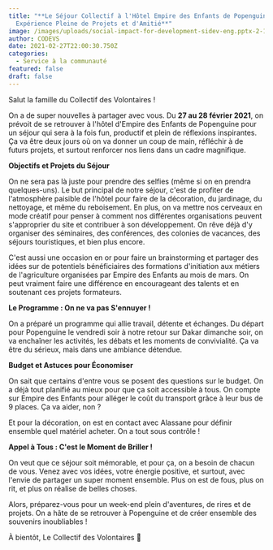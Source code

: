 ```yaml
---
title: "**Le Séjour Collectif à l'Hôtel Empire des Enfants de Popenguine : Une
  Expérience Pleine de Projets et d'Amitié**"
image: /images/uploads/social-impact-for-development-sidev-eng.pptx-2-1-_page18_image42.jpg
author: CODEVS
date: 2021-02-27T22:00:30.750Z
categories:
  - Service à la communauté
featured: false
draft: false
---
```

Salut la famille du Collectif des Volontaires !

On a de super nouvelles à partager avec vous. Du **27 au 28 février 2021**, on prévoit de se retrouver à l'hôtel d'Empire des Enfants de Popenguine pour un séjour qui sera à la fois fun, productif et plein de réflexions inspirantes. Ça va être deux jours où on va donner un coup de main, réfléchir à de futurs projets, et surtout renforcer nos liens dans un cadre magnifique.

**Objectifs et Projets du Séjour**

On ne sera pas là juste pour prendre des selfies (même si on en prendra quelques-uns). Le but principal de notre séjour, c'est de profiter de l'atmosphère paisible de l'hôtel pour faire de la décoration, du jardinage, du nettoyage, et même du reboisement. En plus, on va mettre nos cerveaux en mode créatif pour penser à comment nos différentes organisations peuvent s'approprier du site et contribuer à son développement. On rêve déjà d'y organiser des séminaires, des conférences, des colonies de vacances, des séjours touristiques, et bien plus encore.

C'est aussi une occasion en or pour faire un brainstorming et partager des idées sur de potentiels bénéficiaires des formations d'initiation aux métiers de l'agriculture organisées par Empire des Enfants au mois de mars. On peut vraiment faire une différence en encourageant des talents et en soutenant ces projets formateurs.

**Le Programme : On ne va pas S'ennuyer !**

On a préparé un programme qui allie travail, détente et échanges. Du départ pour Popenguine le vendredi soir à notre retour sur Dakar dimanche soir, on va enchaîner les activités, les débats et les moments de convivialité. Ça va être du sérieux, mais dans une ambiance détendue.

**Budget et Astuces pour Économiser**

On sait que certains d'entre vous se posent des questions sur le budget. On a déjà tout planifié au mieux pour que ça soit accessible à tous. On compte sur Empire des Enfants pour alléger le coût du transport grâce à leur bus de 9 places. Ça va aider, non ?

Et pour la décoration, on est en contact avec Alassane pour définir ensemble quel matériel acheter. On a tout sous contrôle !

**Appel à Tous : C'est le Moment de Briller !**

On veut que ce séjour soit mémorable, et pour ça, on a besoin de chacun de vous. Venez avec vos idées, votre énergie positive, et surtout, avec l'envie de partager un super moment ensemble. Plus on est de fous, plus on rit, et plus on réalise de belles choses.

Alors, préparez-vous pour un week-end plein d'aventures, de rires et de projets. On a hâte de se retrouver à Popenguine et de créer ensemble des souvenirs inoubliables !

À bientôt,
Le Collectif des Volontaires 🌟
